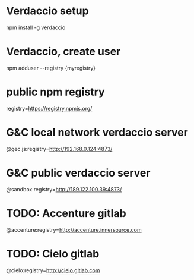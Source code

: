 
# Verdaccio setup
npm install -g verdaccio

# Verdaccio, create user
npm adduser --registry {myregistry}

# public npm registry 
registry=https://registry.npmjs.org/

# G&C local network verdaccio server
@gec.js:registry=http://192.168.0.124:4873/

# G&C public verdaccio server
@sandbox:registry=http://189.122.100.39:4873/

# TODO: Accenture gitlab
@accenture:registry=http://accenture.innersource.com

# TODO: Cielo gitlab
@cielo:registry=http://cielo.gitlab.com